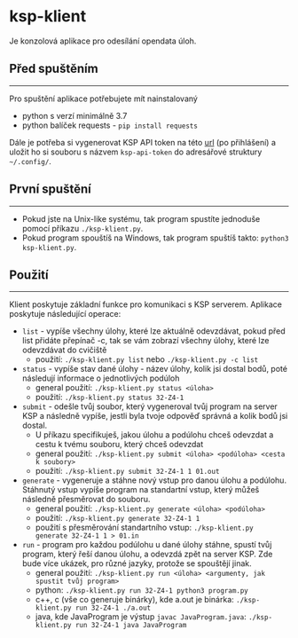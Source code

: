 # ksp-klient

Je konzolová aplikace pro odesílání opendata úloh.

## Před spuštěním
-----

Pro spuštění aplikace potřebujete mít nainstalovaný
* python s verzí minimálně 3.7
* python balíček requests - `pip install requests`

Dále je potřeba si vygenerovat KSP API token na
této [url](https://ksp.mff.cuni.cz/auth/apitoken.cgi) (po přihlášení)
a uložit ho si souboru s názvem `ksp-api-token` do adresářové struktury
`~/.config/`.

## První spuštění
---

* Pokud jste na Unix-like systému, tak program spustíte jednoduše
pomocí příkazu `./ksp-klient.py`.
* Pokud program spouštíš na Windows, tak program
spuštíš takto: `python3 ksp-klient.py`.

## Použití
---

Klient poskytuje základní funkce pro komunikaci s KSP serverem.
Aplikace poskytuje následující operace:
* `list` - vypíše všechny úlohy, které lze aktuálně odevzdávat,
pokud před list přidáte přepínač -c, tak se vám zobrazí všechny
úlohy, které lze odevzdávat do cvičiště
    * použití: `./ksp-klient.py list` nebo `./ksp-klient.py -c list`
* `status` - vypíše stav dané úlohy - název úlohy, kolik jsi dostal bodů,
poté následují informace o jednotlivých podúloh
    * general použití: `./ksp-klient.py status <úloha> `
    * použití: `./ksp-klient.py status 32-Z4-1`
* `submit` - odešle tvůj soubor, který vygeneroval tvůj program na
server KSP a následně vypíše, jestli byla tvoje odpověď správná
a kolik bodů jsi dostal.
    * U příkazu specifikuješ, jakou úlohu a podúlohu chceš odevzdat
    a cestu k tvému souboru, který chceš odevzdat
    * general použití: `./ksp-klient.py submit <úloha> <podúloha> <cesta k soubory>`
    * použití: `./ksp-klient.py submit 32-Z4-1 1 01.out`
* `generate` - vygeneruje a stáhne nový vstup pro danou úlohu
a podúlohu. Stáhnutý vstup vypíše program na standartní vstup,
který můžeš následně přesměrovat do souboru.
    * general použití: `./ksp-klient.py generate <úloha> <podúloha>`
    * použití: `./ksp-klient.py generate 32-Z4-1 1`
    * použití s přesměrování standartního vstup: `./ksp-klient.py generate 32-Z4-1 1 > 01.in`
* `run` - program pro každou podúlohu u dané úlohy stáhne, spustí tvůj program,
který řeší danou úlohu, a odevzdá zpět na server KSP. Zde bude více ukázek, pro různé
jazyky, protože se spouštějí jinak.
    * general použití: `./ksp-klient.py run <úloha> <argumenty, jak spustit tvůj program>`
    * python: `./ksp-klient.py run 32-Z4-1 python3 program.py`
    * c++, c (vše co generuje binárky), kde a.out je binárka: `./ksp-klient.py run 32-Z4-1 ./a.out`
    * java, kde JavaProgram je výstup `javac JavaProgram.java`: `./ksp-klient.py run 32-Z4-1 java JavaProgram`
